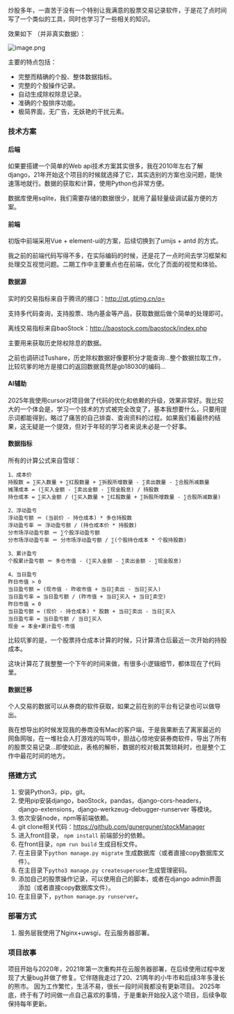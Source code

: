 炒股多年，一直苦于没有一个特别让我满意的股票交易记录软件，于是花了点时间写了一个类似的工具，同时也学习了一些相关的知识。



效果如下 （并非真实数据）：

![image.png](https://ftp.bmp.ovh/imgs/2021/04/01d5e29392695622.jpg)



主要的特点包括：

- 完整而精确的个股、整体数据指标。
- 完整的个股操作记录。
- 自动生成除权除息记录。
- 准确的个股排序功能。
- 极简界面，无广告，无妖艳的干扰元素。




### 技术方案

#### 后端

如果要搭建一个简单的Web api技术方案其实很多，我在2010年左右了解django，21年开始这个项目的时候就选择了它，其实选别的方案也没问题，能快速落地就行。数据的获取和计算，使用Python也非常方便。

数据库使用sqlite，我们需要存储的数据很少，就用了最轻量级调试最方便的方案。


#### 前端

初版中前端采用Vue + element-ui的方案，后续切换到了umijs + antd 的方式。

我之前的前端代码写得不多，在实际编码的时候，还是花了一点时间去学习框架和处理交互视觉问题。二期工作中主要重点也在前端，优化了页面的视觉和体验。



#### 数据源

实时的交易指标来自于腾讯的接口：http://qt.gtimg.cn/q=

支持多代码查询，支持股票、场内基金等产品，获取数据后做个简单的处理即可。



离线交易指标来自baoStock：http://baostock.com/baostock/index.php

主要用来获取历史除权除息的数据。



之前也调研过Tushare，历史除权数据好像要积分才能查询...整个数据拉取工作，比较坑爹的地方是接口的返回数据竟然是gb18030的编码...

#### AI辅助
2025年我使用cursor对项目做了代码的优化和依赖的升级，效果非常好。我比较大的一个体会是，学习一个技术的方式被完全改变了，基本我想要什么，只要用提示词都能得到，略过了痛苦的自己排查、查询资料的过程。如果我们看最终的结果，这无疑是一个提效，但对于年轻的学习者来说未必是一个好事。


#### 数据指标

所有的计算公式来自雪球：

```
1、成本价
持股数 = ∑买入数量 + ∑红股数量 + ∑拆股所增数量 - ∑卖出数量 - ∑合股所减数量
摊薄成本 = (∑买入金额 - ∑卖出金额 - ∑现金股息) / 持股数
持仓成本 = ∑买入金额 / (∑买入数量 + ∑红股数量 + ∑拆股所增数量 - ∑合股所减数量) 

2、浮动盈亏
浮动盈亏额 ＝ (当前价 - 持仓成本) * 多仓持股数
浮动盈亏率 ＝ 浮动盈亏额 / (持仓成本价 * 持股数)
分市场浮动盈亏额 ＝ ∑个股浮动盈亏额
分市场浮动盈亏率 ＝ 分市场浮动盈亏额 / ∑(个股持仓成本 * 个股持股数)

3、累计盈亏
个股累计盈亏额 ＝ 多仓市值 - (∑买入金额 - ∑卖出金额 - ∑现金股息) 

4、当日盈亏
昨日市值 > 0
当日盈亏额 = (现市值 - 昨收市值 + 当日∑卖出 - 当日∑买入)
当日盈亏率 = 当日盈亏额 / (昨市值 + 当日∑买入 + 当日∑卖空)
昨日市值 = 0
当日盈亏额 = (现价 - 持仓成本) * 股数 + 当日∑卖出 - 当日∑买入
当日盈亏率 = 当日盈亏额 / 当日∑买入
现金 = 本金+累计盈亏-市值
```

比较坑爹的是，一个股票持仓成本计算的时候，只计算清仓后最近一次开始的持股成本。



这块计算花了我整整一个下午的时间来做，有很多小逻辑细节，都体现在了代码里。



#### 数据迁移

个人交易的数据可以从券商的软件获取，如果之前在别的平台有记录也可以做导出。



我在想导出的时候发现我的券商没有Mac的客户端，于是我果断去了离家最近的网鱼网咖，在一堆社会人打游戏的叫骂中，胆战心惊地安装券商软件，导出了所有的股票交易记录...即使如此，表格的解析，数据的校对极其繁琐耗时，也是整个工作中最花时间的地方。




### 搭建方式



1.  安装Python3，pip，git。
2.  使用pip安装django，baoStock，pandas，django-cors-headers，django-extensions，django-werkzeug-debugger-runserver 等模块。
3.  依次安装node，npm等前端依赖。
4.  git clone相关代码：https://github.com/gunerguner/stockManager
5.  进入front目录， `npm install` 前端部分的依赖。
6.  在front目录，`npm run build` 生成目标文件。
7.  在主目录下`python manage.py migrate` 生成数据库（或者直接copy数据库文件）。
8.  在主目录下`pytho3 manage.py createsuperuser`生成管理密码。
9.  添加自己的股票操作记录，可以使用自己的脚本，或者在django admin界面添加（或者直接copy数据库文件）。
10.  在主目录下，`python manage.py runserver`。 


### 部署方式
1.  服务层我使用了Nginx+uwsgi，在云服务器部署。


### 项目故事
项目开始与2020年，2021年第一次重构并在云服务器部署，在后续使用过程中发现了大量bug并做了修复。它伴随我走过了20、21两年的小牛市和后续3年多漫长的熊市。
因为工作繁忙，生活不易，很长一段时间我都没有更新项目。
2025年底，终于有了时间做一点自己喜欢的事情，于是重新开始投入这个项目，后续争取保持每年更新。
